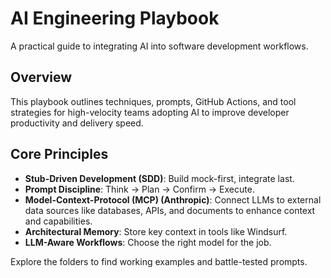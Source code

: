 # AI Engineering Playbook

A practical guide to integrating AI into software development workflows.

## Overview
This playbook outlines techniques, prompts, GitHub Actions, and tool strategies for high-velocity teams adopting AI to improve developer productivity and delivery speed.

## Core Principles
- **Stub-Driven Development (SDD)**: Build mock-first, integrate last.
- **Prompt Discipline**: Think → Plan → Confirm → Execute.
- **Model-Context-Protocol (MCP) (Anthropic)**: Connect LLMs to external data sources like databases, APIs, and documents to enhance context and capabilities.
- **Architectural Memory**: Store key context in tools like Windsurf.
- **LLM-Aware Workflows**: Choose the right model for the job.

Explore the folders to find working examples and battle-tested prompts.
